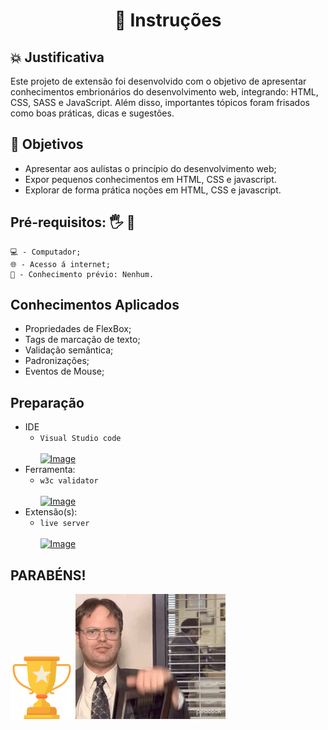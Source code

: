 <h1 align="center"> 📑 Instruções </h1>


## 💥 Justificativa
<p>   Este projeto de extensão foi desenvolvido com o objetivo de apresentar conhecimentos embrionários do desenvolvimento web, integrando: HTML, CSS, SASS e JavaScript. Além disso, importantes tópicos foram frisados como boas práticas, dicas e sugestões.</p>
  
##  🔖 Objetivos 
  - Apresentar aos aulistas o princípio do desenvolvimento web;
  - Expor pequenos conhecimentos em HTML, CSS e javascript.
  - Explorar de forma prática noções em HTML, CSS e javascript.
  
## Pré-requisitos: 🖐️ 🤨
   
 ```
 💻 - Computador;
 🌐 - Acesso á internet;
 🧠 - Conhecimento prévio: Nenhum. 
```

   
## Conhecimentos Aplicados
- Propriedades de FlexBox;
- Tags de marcação de texto;
- Validação semântica;
- Padronizações;
- Eventos de Mouse;
  
 ## Preparação
    
- IDE 
  - `Visual Studio code` <br><br>
  [![Image](https://img-blog.csdnimg.cn/20201129162113189.png?x-oss-process=image/resize,m_fixed,h_64,w_64 "visual studio code")](https://code.visualstudio.com/Download)
- Ferramenta:
  - `w3c validator` <br><br>
    [![Image ]( https://th.bing.com/th/id/R.46e531a9d5982c49db8c3ef95412e4a7?rik=CqpsvahAwnMkwA&riu=http%3a%2f%2fvalidator.w3.org%2fimages%2fw3c.png&ehk=BMD3o3qwcQmhhXfIuWjEipAJVDvxLLm%2b%2fJj18lkqd4M%3d&risl=&pid=ImgRaw&r=0 "ferramenta: w3c validator")](https://validator.w3.org/)
- Extensão(s):
  - `live server` <br><br>
    [![Image ](https://www.barajacoding.or.id/wp-content/uploads/2020/11/image-7-300x123.png  "Extensão: live server")](https://github.com/CaioMartinss/landin-page--mon/blob/main/instru%C3%A7%C3%B5es.md)
    
   
  
## PARABÉNS!

 
 

  
![Parabéns!](https://raw.githubusercontent.com/devsuperior/bds-assets/main/img/trophy.png)    ![grab-landing-page](https://raw.githubusercontent.com/CaioMartinss/landin-page--mon/main/paginaPrincipal/img/d.webp )






